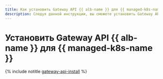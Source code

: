 ```yaml
---
title: Как установить Gateway API {{ alb-name }} для {{ managed-k8s-name }}
description: Следуя данной инструкции, вы сможете установить Gateway API {{ alb-name }} для {{ managed-k8s-name }}.
---
```


# Установить Gateway API {{ alb-name }} для {{ managed-k8s-name }}


{% include notitle [gateway-api-install](../../_includes/managed-kubernetes/gateway-api-install.md) %}
